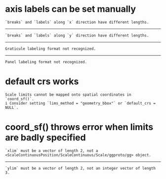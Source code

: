# axis labels can be set manually

    `breaks` and `labels` along `x` direction have different lengths.

---

    `breaks` and `labels` along `y` direction have different lengths.

---

    Graticule labeling format not recognized.

---

    Panel labeling format not recognized.

# default crs works

    Scale limits cannot be mapped onto spatial coordinates in `coord_sf()`.
    i Consider setting `lims_method = "geometry_bbox"` or `default_crs = NULL`.

# coord_sf() throws error when limits are badly specified

    `xlim` must be a vector of length 2, not a <ScaleContinuousPosition/ScaleContinuous/Scale/ggproto/gg> object.

---

    `ylim` must be a vector of length 2, not an integer vector of length 3.

